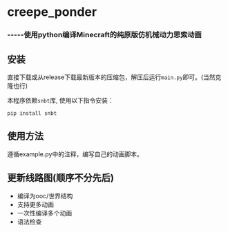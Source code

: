 # creepe_ponder
### -----使用python编译Minecraft的纯原版仿机械动力思索动画

## 安装
直接下载或从release下载最新版本的压缩包，解压后运行`main.py`即可。(当然克隆也行)

本程序依赖`snbt`库, 使用以下指令安装：

```shell
pip install snbt
```

## 使用方法

遵循example.py中的注释，编写自己的动画脚本。

## 更新线路图(顺序不分先后)

- 编译为ooc/世界结构
- 支持更多动画
- 一次性编译多个动画
- 语法检查
